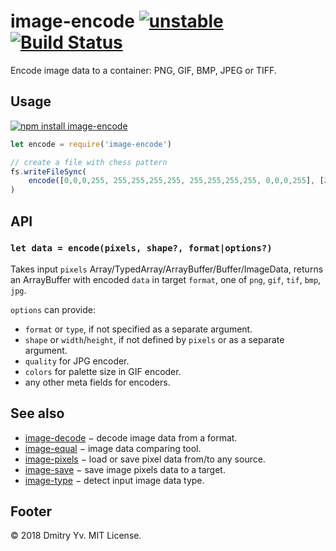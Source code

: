 # image-encode [![unstable](https://img.shields.io/badge/stability-unstable-green.svg)](http://github.com/badges/stability-badges) [![Build Status](https://img.shields.io/travis/dy/image-encode.svg)](https://travis-ci.org/dy/image-encode)

Encode image data to a container: PNG, GIF, BMP, JPEG or TIFF.

## Usage

[![npm install image-encode](https://nodei.co/npm/image-encode.png?mini=true)](https://npmjs.org/package/image-encode/)

```js
let encode = require('image-encode')

// create a file with chess pattern
fs.writeFileSync(
	encode([0,0,0,255, 255,255,255,255, 255,255,255,255, 0,0,0,255], [2, 2], 'png')
)
```

## API

### `let data = encode(pixels, shape?, format|options?)`

Takes input `pixels` Array/TypedArray/ArrayBuffer/Buffer/ImageData, returns an ArrayBuffer with encoded `data` in target `format`, one of `png`, `gif`, `tif`, `bmp`, `jpg`.

`options` can provide:

* `format` or `type`, if not specified as a separate argument.
* `shape` or `width`/`height`, if not defined by `pixels` or as a separate argument.
* `quality` for JPG encoder.
* `colors` for palette size in GIF encoder.
* any other meta fields for encoders.

## See also

* [image-decode](https://ghub.io/image-decode) − decode image data from a format.
* [image-equal](https://ghub.io/image-equal) − image data comparing tool.
* [image-pixels](https://ghub.io/image-pixels) − load or save pixel data from/to any source.
* [image-save](https://ghub.io/image-save) − save image pixels data to a target.
* [image-type](https://ghub.io/image-type) − detect input image data type.


## Footer

© 2018 Dmitry Yv. MIT License.
